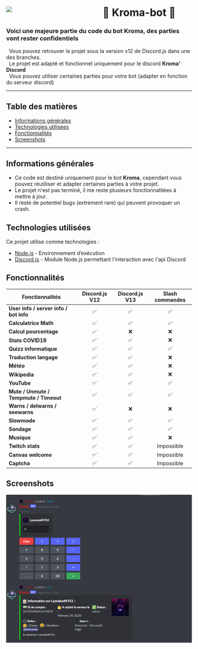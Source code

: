 # 🤖 Kroma-bot 🤖 [<img align="left" src="https://cdn.discordapp.com/avatars/500959710883872798/12d5da288ac949817abc8c5a49784079.png?size=256" width="262px"/>](https://code.visualstudio.com/)

### Voici une majeure partie du code du bot Kroma, des parties vont rester confidentiels
&nbsp; Vous pouvez retrouver le projet sous la version v12 de Discord.js dans une des branches.  
&nbsp; Le projet est adapté et fonctionnel uniquement pour le discord **Kroma' Discord**  
&nbsp; Vous pouvez utiliser certaines parties pour votre bot (adapter en fonction du serveur discord)

---

## Table des matières
* [Informations générales](#informations-générales)
* [Technologies utilisées](#technologies-utilisées)
* [Fonctionnalités](#fonctionnalités)
* [Screenshots](#screenshots)

---

## Informations générales
- Ce code est destiné uniquement pour le bot **Kroma**, cependant vous pouvez réutiliser et adapter certaines parties à votre projet.
- Le projet n'est pas terminé, il me reste plusieurs fonctionnalitées à mettre à jour.
- Il reste de potentiel bugs (extrement rare) qui peuvent provoquer un crash.

## Technologies utilisées
Ce projet utilise comme technologies :
- [Node.js](https://nodejs.org/fr/) - Environnement d’exécution
- [Discord.js](https://discord.js.org/#/) - Module Node.js permettant l'interaction avec l'api Discord

## Fonctionnalités
| Fonctionnalités        | Discord.js V12     | Discord.js V13 | Slash commandes |
| - |:-:|:-:|:-:|
| **User info / server info / bot info**  	| :white_check_mark:	| :white_check_mark:	| :white_check_mark:	|
| **Calculatrice Math**  	| :white_check_mark:	| :white_check_mark: 	| :white_check_mark:	|
| **Calcul pourcentage**  	| :white_check_mark: 	| :x: | :x: |
| **Stats COVID19** 	| :white_check_mark: | :white_check_mark: | :x:	|
| **Quizz informatique**  	| :white_check_mark: 	|  :white_check_mark: 	| :white_check_mark:	|
| **Traduction langage** 	| :white_check_mark:	| :white_check_mark: 	| :x:	|
| **Météo**  	| :white_check_mark:	| :white_check_mark: 	| :x:	|
| **Wikipedia**  	| :white_check_mark: 	| :white_check_mark: 	| :x:	|
| **YouTube** 	| :white_check_mark: 	| :white_check_mark:	| :white_check_mark:	|
| **Mute / Unmute / Tempmute / Timeout** 	| :white_check_mark: |  :white_check_mark:	| :white_check_mark:	|
| **Warns / delwarns / seewarns**	| :white_check_mark: 	| :x:	| :x:	|
| **Slowmode**	| :white_check_mark: 	| :white_check_mark:	| :white_check_mark:	|
| **Sondage**	| :white_check_mark: 	| :white_check_mark:	| :white_check_mark:	|
| **Musique** 	| :white_check_mark: 	| :white_check_mark: | :x: |
| **Twitch stats**	| :white_check_mark:	| :white_check_mark: | Impossible |
| **Canvas welcome**	| :white_check_mark:	| :white_check_mark:	| Impossible |
| **Captcha** 	| :white_check_mark:| :white_check_mark: | Impossible |

## Screenshots

![Exemple1](./images/exemple1.png)
